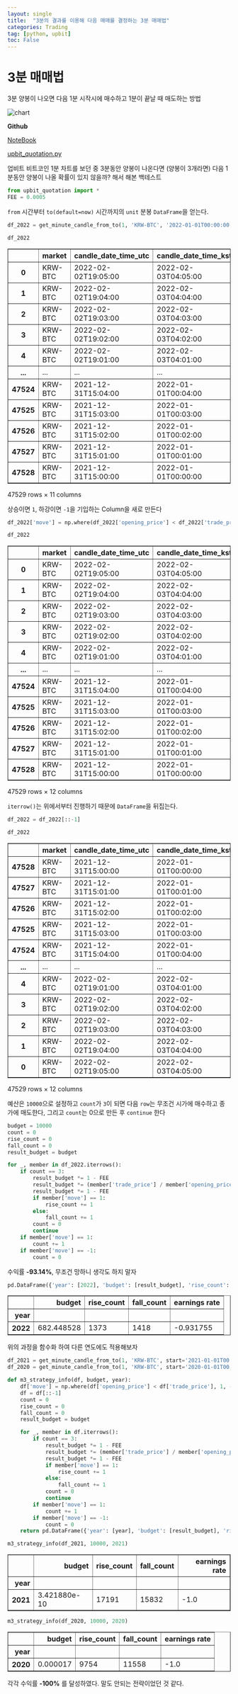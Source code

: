 ```yaml
---
layout: single
title:  "3분의 결과를 이용해 다음 매매를 결정하는 3분 매매법"
categories: Trading
tag: [python, upbit]
toc: False
---
```


# 3분 매매법
3분 양봉이 나오면 다음 1분 시작시에 매수하고 1분이 끝날 때 매도하는 방법

![chart](/assets/images/2022-02-03-upbit-btc.jpg)


**Github**

[NoteBook](https://github.com/helpingstar/hstrader/blob/main/three_minute_momentum.ipynb)

[upbit_quotation.py](https://github.com/helpingstar/hstrader/blob/main/upbit_quotation.py)

업비트 비트코인 1분 차트를 보던 중 3분동안 양봉이 나온다면 (양봉이 3개라면) 다음 1분동안 양봉이 나올 확률이 있지 않을까? 해서 해본 백테스트




```python
from upbit_quotation import *
FEE = 0.0005
```


`from` 시간부터 `to(default=now)` 시간까지의 `unit` 분봉 `DataFrame`을 얻는다.

```python
df_2022 = get_minute_candle_from_to(1, 'KRW-BTC', '2022-01-01T00:00:00')
```


```python
df_2022
```




<div>
<style scoped>
    .dataframe tbody tr th:only-of-type {
        vertical-align: middle;
    }

    .dataframe tbody tr th {
        vertical-align: top;
    }

    .dataframe thead th {
        text-align: right;
    }
</style>
<table border="1" class="dataframe">
  <thead>
    <tr style="text-align: right;">
      <th></th>
      <th>market</th>
      <th>candle_date_time_utc</th>
      <th>candle_date_time_kst</th>
      <th>opening_price</th>
      <th>high_price</th>
      <th>low_price</th>
      <th>trade_price</th>
      <th>timestamp</th>
      <th>candle_acc_trade_price</th>
      <th>candle_acc_trade_volume</th>
      <th>unit</th>
    </tr>
  </thead>
  <tbody>
    <tr>
      <th>0</th>
      <td>KRW-BTC</td>
      <td>2022-02-02T19:05:00</td>
      <td>2022-02-03T04:05:00</td>
      <td>46457000</td>
      <td>46482000</td>
      <td>46451000</td>
      <td>46451000</td>
      <td>2022-02-02 19:05:28.113</td>
      <td>1.384628e+07</td>
      <td>0.297958</td>
      <td>1</td>
    </tr>
    <tr>
      <th>1</th>
      <td>KRW-BTC</td>
      <td>2022-02-02T19:04:00</td>
      <td>2022-02-03T04:04:00</td>
      <td>46451000</td>
      <td>46462000</td>
      <td>46451000</td>
      <td>46462000</td>
      <td>2022-02-02 19:04:58.756</td>
      <td>2.057519e+07</td>
      <td>0.442904</td>
      <td>1</td>
    </tr>
    <tr>
      <th>2</th>
      <td>KRW-BTC</td>
      <td>2022-02-02T19:03:00</td>
      <td>2022-02-03T04:03:00</td>
      <td>46439000</td>
      <td>46452000</td>
      <td>46421000</td>
      <td>46451000</td>
      <td>2022-02-02 19:03:59.589</td>
      <td>1.549428e+07</td>
      <td>0.333660</td>
      <td>1</td>
    </tr>
    <tr>
      <th>3</th>
      <td>KRW-BTC</td>
      <td>2022-02-02T19:02:00</td>
      <td>2022-02-03T04:02:00</td>
      <td>46439000</td>
      <td>46439000</td>
      <td>46408000</td>
      <td>46439000</td>
      <td>2022-02-02 19:02:57.967</td>
      <td>1.083041e+08</td>
      <td>2.333458</td>
      <td>1</td>
    </tr>
    <tr>
      <th>4</th>
      <td>KRW-BTC</td>
      <td>2022-02-02T19:01:00</td>
      <td>2022-02-03T04:01:00</td>
      <td>46415000</td>
      <td>46447000</td>
      <td>46415000</td>
      <td>46439000</td>
      <td>2022-02-02 19:01:56.361</td>
      <td>3.910157e+07</td>
      <td>0.842121</td>
      <td>1</td>
    </tr>
    <tr>
      <th>...</th>
      <td>...</td>
      <td>...</td>
      <td>...</td>
      <td>...</td>
      <td>...</td>
      <td>...</td>
      <td>...</td>
      <td>...</td>
      <td>...</td>
      <td>...</td>
      <td>...</td>
    </tr>
    <tr>
      <th>47524</th>
      <td>KRW-BTC</td>
      <td>2021-12-31T15:04:00</td>
      <td>2022-01-01T00:04:00</td>
      <td>58441000</td>
      <td>58445000</td>
      <td>58405000</td>
      <td>58435000</td>
      <td>2021-12-31 15:04:53.917</td>
      <td>1.304826e+08</td>
      <td>2.233001</td>
      <td>1</td>
    </tr>
    <tr>
      <th>47525</th>
      <td>KRW-BTC</td>
      <td>2021-12-31T15:03:00</td>
      <td>2022-01-01T00:03:00</td>
      <td>58423000</td>
      <td>58442000</td>
      <td>58422000</td>
      <td>58441000</td>
      <td>2021-12-31 15:03:59.557</td>
      <td>1.007087e+08</td>
      <td>1.723417</td>
      <td>1</td>
    </tr>
    <tr>
      <th>47526</th>
      <td>KRW-BTC</td>
      <td>2021-12-31T15:02:00</td>
      <td>2022-01-01T00:02:00</td>
      <td>58480000</td>
      <td>58480000</td>
      <td>58405000</td>
      <td>58441000</td>
      <td>2021-12-31 15:02:58.349</td>
      <td>9.058170e+07</td>
      <td>1.550462</td>
      <td>1</td>
    </tr>
    <tr>
      <th>47527</th>
      <td>KRW-BTC</td>
      <td>2021-12-31T15:01:00</td>
      <td>2022-01-01T00:01:00</td>
      <td>58462000</td>
      <td>58485000</td>
      <td>58421000</td>
      <td>58480000</td>
      <td>2021-12-31 15:02:00.101</td>
      <td>3.546750e+08</td>
      <td>6.065133</td>
      <td>1</td>
    </tr>
    <tr>
      <th>47528</th>
      <td>KRW-BTC</td>
      <td>2021-12-31T15:00:00</td>
      <td>2022-01-01T00:00:00</td>
      <td>58412000</td>
      <td>58477000</td>
      <td>58405000</td>
      <td>58471000</td>
      <td>2021-12-31 15:01:00.079</td>
      <td>1.751670e+08</td>
      <td>2.996578</td>
      <td>1</td>
    </tr>
  </tbody>
</table>
<p>47529 rows × 11 columns</p>
</div>



상승이면 `1`, 하강이면 `-1`을 기입하는 Column을 새로 만든다


```python
df_2022['move'] = np.where(df_2022['opening_price'] < df_2022['trade_price'], 1, -1)
```


```python
df_2022
```




<div>
<style scoped>
    .dataframe tbody tr th:only-of-type {
        vertical-align: middle;
    }

    .dataframe tbody tr th {
        vertical-align: top;
    }

    .dataframe thead th {
        text-align: right;
    }
</style>
<table border="1" class="dataframe">
  <thead>
    <tr style="text-align: right;">
      <th></th>
      <th>market</th>
      <th>candle_date_time_utc</th>
      <th>candle_date_time_kst</th>
      <th>opening_price</th>
      <th>high_price</th>
      <th>low_price</th>
      <th>trade_price</th>
      <th>timestamp</th>
      <th>candle_acc_trade_price</th>
      <th>candle_acc_trade_volume</th>
      <th>unit</th>
      <th>move</th>
    </tr>
  </thead>
  <tbody>
    <tr>
      <th>0</th>
      <td>KRW-BTC</td>
      <td>2022-02-02T19:05:00</td>
      <td>2022-02-03T04:05:00</td>
      <td>46457000</td>
      <td>46482000</td>
      <td>46451000</td>
      <td>46451000</td>
      <td>2022-02-02 19:05:28.113</td>
      <td>1.384628e+07</td>
      <td>0.297958</td>
      <td>1</td>
      <td>-1</td>
    </tr>
    <tr>
      <th>1</th>
      <td>KRW-BTC</td>
      <td>2022-02-02T19:04:00</td>
      <td>2022-02-03T04:04:00</td>
      <td>46451000</td>
      <td>46462000</td>
      <td>46451000</td>
      <td>46462000</td>
      <td>2022-02-02 19:04:58.756</td>
      <td>2.057519e+07</td>
      <td>0.442904</td>
      <td>1</td>
      <td>1</td>
    </tr>
    <tr>
      <th>2</th>
      <td>KRW-BTC</td>
      <td>2022-02-02T19:03:00</td>
      <td>2022-02-03T04:03:00</td>
      <td>46439000</td>
      <td>46452000</td>
      <td>46421000</td>
      <td>46451000</td>
      <td>2022-02-02 19:03:59.589</td>
      <td>1.549428e+07</td>
      <td>0.333660</td>
      <td>1</td>
      <td>1</td>
    </tr>
    <tr>
      <th>3</th>
      <td>KRW-BTC</td>
      <td>2022-02-02T19:02:00</td>
      <td>2022-02-03T04:02:00</td>
      <td>46439000</td>
      <td>46439000</td>
      <td>46408000</td>
      <td>46439000</td>
      <td>2022-02-02 19:02:57.967</td>
      <td>1.083041e+08</td>
      <td>2.333458</td>
      <td>1</td>
      <td>-1</td>
    </tr>
    <tr>
      <th>4</th>
      <td>KRW-BTC</td>
      <td>2022-02-02T19:01:00</td>
      <td>2022-02-03T04:01:00</td>
      <td>46415000</td>
      <td>46447000</td>
      <td>46415000</td>
      <td>46439000</td>
      <td>2022-02-02 19:01:56.361</td>
      <td>3.910157e+07</td>
      <td>0.842121</td>
      <td>1</td>
      <td>1</td>
    </tr>
    <tr>
      <th>...</th>
      <td>...</td>
      <td>...</td>
      <td>...</td>
      <td>...</td>
      <td>...</td>
      <td>...</td>
      <td>...</td>
      <td>...</td>
      <td>...</td>
      <td>...</td>
      <td>...</td>
      <td>...</td>
    </tr>
    <tr>
      <th>47524</th>
      <td>KRW-BTC</td>
      <td>2021-12-31T15:04:00</td>
      <td>2022-01-01T00:04:00</td>
      <td>58441000</td>
      <td>58445000</td>
      <td>58405000</td>
      <td>58435000</td>
      <td>2021-12-31 15:04:53.917</td>
      <td>1.304826e+08</td>
      <td>2.233001</td>
      <td>1</td>
      <td>-1</td>
    </tr>
    <tr>
      <th>47525</th>
      <td>KRW-BTC</td>
      <td>2021-12-31T15:03:00</td>
      <td>2022-01-01T00:03:00</td>
      <td>58423000</td>
      <td>58442000</td>
      <td>58422000</td>
      <td>58441000</td>
      <td>2021-12-31 15:03:59.557</td>
      <td>1.007087e+08</td>
      <td>1.723417</td>
      <td>1</td>
      <td>1</td>
    </tr>
    <tr>
      <th>47526</th>
      <td>KRW-BTC</td>
      <td>2021-12-31T15:02:00</td>
      <td>2022-01-01T00:02:00</td>
      <td>58480000</td>
      <td>58480000</td>
      <td>58405000</td>
      <td>58441000</td>
      <td>2021-12-31 15:02:58.349</td>
      <td>9.058170e+07</td>
      <td>1.550462</td>
      <td>1</td>
      <td>-1</td>
    </tr>
    <tr>
      <th>47527</th>
      <td>KRW-BTC</td>
      <td>2021-12-31T15:01:00</td>
      <td>2022-01-01T00:01:00</td>
      <td>58462000</td>
      <td>58485000</td>
      <td>58421000</td>
      <td>58480000</td>
      <td>2021-12-31 15:02:00.101</td>
      <td>3.546750e+08</td>
      <td>6.065133</td>
      <td>1</td>
      <td>1</td>
    </tr>
    <tr>
      <th>47528</th>
      <td>KRW-BTC</td>
      <td>2021-12-31T15:00:00</td>
      <td>2022-01-01T00:00:00</td>
      <td>58412000</td>
      <td>58477000</td>
      <td>58405000</td>
      <td>58471000</td>
      <td>2021-12-31 15:01:00.079</td>
      <td>1.751670e+08</td>
      <td>2.996578</td>
      <td>1</td>
      <td>1</td>
    </tr>
  </tbody>
</table>
<p>47529 rows × 12 columns</p>
</div>



`iterrow()`는 위에서부터 진행하기 때문에 `DataFrame`을 뒤집는다.


```python
df_2022 = df_2022[::-1]
```


```python
df_2022
```




<div>
<style scoped>
    .dataframe tbody tr th:only-of-type {
        vertical-align: middle;
    }

    .dataframe tbody tr th {
        vertical-align: top;
    }

    .dataframe thead th {
        text-align: right;
    }
</style>
<table border="1" class="dataframe">
  <thead>
    <tr style="text-align: right;">
      <th></th>
      <th>market</th>
      <th>candle_date_time_utc</th>
      <th>candle_date_time_kst</th>
      <th>opening_price</th>
      <th>high_price</th>
      <th>low_price</th>
      <th>trade_price</th>
      <th>timestamp</th>
      <th>candle_acc_trade_price</th>
      <th>candle_acc_trade_volume</th>
      <th>unit</th>
      <th>move</th>
    </tr>
  </thead>
  <tbody>
    <tr>
      <th>47528</th>
      <td>KRW-BTC</td>
      <td>2021-12-31T15:00:00</td>
      <td>2022-01-01T00:00:00</td>
      <td>58412000</td>
      <td>58477000</td>
      <td>58405000</td>
      <td>58471000</td>
      <td>2021-12-31 15:01:00.079</td>
      <td>1.751670e+08</td>
      <td>2.996578</td>
      <td>1</td>
      <td>1</td>
    </tr>
    <tr>
      <th>47527</th>
      <td>KRW-BTC</td>
      <td>2021-12-31T15:01:00</td>
      <td>2022-01-01T00:01:00</td>
      <td>58462000</td>
      <td>58485000</td>
      <td>58421000</td>
      <td>58480000</td>
      <td>2021-12-31 15:02:00.101</td>
      <td>3.546750e+08</td>
      <td>6.065133</td>
      <td>1</td>
      <td>1</td>
    </tr>
    <tr>
      <th>47526</th>
      <td>KRW-BTC</td>
      <td>2021-12-31T15:02:00</td>
      <td>2022-01-01T00:02:00</td>
      <td>58480000</td>
      <td>58480000</td>
      <td>58405000</td>
      <td>58441000</td>
      <td>2021-12-31 15:02:58.349</td>
      <td>9.058170e+07</td>
      <td>1.550462</td>
      <td>1</td>
      <td>-1</td>
    </tr>
    <tr>
      <th>47525</th>
      <td>KRW-BTC</td>
      <td>2021-12-31T15:03:00</td>
      <td>2022-01-01T00:03:00</td>
      <td>58423000</td>
      <td>58442000</td>
      <td>58422000</td>
      <td>58441000</td>
      <td>2021-12-31 15:03:59.557</td>
      <td>1.007087e+08</td>
      <td>1.723417</td>
      <td>1</td>
      <td>1</td>
    </tr>
    <tr>
      <th>47524</th>
      <td>KRW-BTC</td>
      <td>2021-12-31T15:04:00</td>
      <td>2022-01-01T00:04:00</td>
      <td>58441000</td>
      <td>58445000</td>
      <td>58405000</td>
      <td>58435000</td>
      <td>2021-12-31 15:04:53.917</td>
      <td>1.304826e+08</td>
      <td>2.233001</td>
      <td>1</td>
      <td>-1</td>
    </tr>
    <tr>
      <th>...</th>
      <td>...</td>
      <td>...</td>
      <td>...</td>
      <td>...</td>
      <td>...</td>
      <td>...</td>
      <td>...</td>
      <td>...</td>
      <td>...</td>
      <td>...</td>
      <td>...</td>
      <td>...</td>
    </tr>
    <tr>
      <th>4</th>
      <td>KRW-BTC</td>
      <td>2022-02-02T19:01:00</td>
      <td>2022-02-03T04:01:00</td>
      <td>46415000</td>
      <td>46447000</td>
      <td>46415000</td>
      <td>46439000</td>
      <td>2022-02-02 19:01:56.361</td>
      <td>3.910157e+07</td>
      <td>0.842121</td>
      <td>1</td>
      <td>1</td>
    </tr>
    <tr>
      <th>3</th>
      <td>KRW-BTC</td>
      <td>2022-02-02T19:02:00</td>
      <td>2022-02-03T04:02:00</td>
      <td>46439000</td>
      <td>46439000</td>
      <td>46408000</td>
      <td>46439000</td>
      <td>2022-02-02 19:02:57.967</td>
      <td>1.083041e+08</td>
      <td>2.333458</td>
      <td>1</td>
      <td>-1</td>
    </tr>
    <tr>
      <th>2</th>
      <td>KRW-BTC</td>
      <td>2022-02-02T19:03:00</td>
      <td>2022-02-03T04:03:00</td>
      <td>46439000</td>
      <td>46452000</td>
      <td>46421000</td>
      <td>46451000</td>
      <td>2022-02-02 19:03:59.589</td>
      <td>1.549428e+07</td>
      <td>0.333660</td>
      <td>1</td>
      <td>1</td>
    </tr>
    <tr>
      <th>1</th>
      <td>KRW-BTC</td>
      <td>2022-02-02T19:04:00</td>
      <td>2022-02-03T04:04:00</td>
      <td>46451000</td>
      <td>46462000</td>
      <td>46451000</td>
      <td>46462000</td>
      <td>2022-02-02 19:04:58.756</td>
      <td>2.057519e+07</td>
      <td>0.442904</td>
      <td>1</td>
      <td>1</td>
    </tr>
    <tr>
      <th>0</th>
      <td>KRW-BTC</td>
      <td>2022-02-02T19:05:00</td>
      <td>2022-02-03T04:05:00</td>
      <td>46457000</td>
      <td>46482000</td>
      <td>46451000</td>
      <td>46451000</td>
      <td>2022-02-02 19:05:28.113</td>
      <td>1.384628e+07</td>
      <td>0.297958</td>
      <td>1</td>
      <td>-1</td>
    </tr>
  </tbody>
</table>
<p>47529 rows × 12 columns</p>
</div>



예산은 `10000`으로 설정하고 `count`가 `3`이 되면 다음 `row`는 무조건 시가에 매수하고 종가에 매도한다, 그리고 `count`는 0으로 만든 후 `continue` 한다


```python
budget = 10000
count = 0
rise_count = 0
fall_count = 0
result_budget = budget

for _, member in df_2022.iterrows():
    if count == 3:
        result_budget *= 1 - FEE
        result_budget *= (member['trade_price'] / member['opening_price'])
        result_budget *= 1 - FEE
        if member['move'] == 1:
            rise_count += 1
        else:
            fall_count += 1
        count = 0
        continue
    if member['move'] == 1:
        count += 1
    if member['move'] == -1:
        count = 0
```

수익률 **-93.14%**, 무조건 망하니 생각도 하지 말자


```python
pd.DataFrame({'year': [2022], 'budget': [result_budget], 'rise_count': [rise_count], 'fall_count': [fall_count], 'earnings rate': [(result_budget / budget) - 1]}).set_index('year')
```




<div>
<style scoped>
    .dataframe tbody tr th:only-of-type {
        vertical-align: middle;
    }

    .dataframe tbody tr th {
        vertical-align: top;
    }

    .dataframe thead th {
        text-align: right;
    }
</style>
<table border="1" class="dataframe">
  <thead>
    <tr style="text-align: right;">
      <th></th>
      <th>budget</th>
      <th>rise_count</th>
      <th>fall_count</th>
      <th>earnings rate</th>
    </tr>
    <tr>
      <th>year</th>
      <th></th>
      <th></th>
      <th></th>
      <th></th>
    </tr>
  </thead>
  <tbody>
    <tr>
      <th>2022</th>
      <td>682.448528</td>
      <td>1373</td>
      <td>1418</td>
      <td>-0.931755</td>
    </tr>
  </tbody>
</table>
</div>



위의 과정을 함수화 하여 다른 연도에도 적용해보자


```python
df_2021 = get_minute_candle_from_to(1, 'KRW-BTC', start='2021-01-01T00:00:00', end='2022-01-01T00:00:00')
df_2020 = get_minute_candle_from_to(1, 'KRW-BTC', start='2020-01-01T00:00:00', end='2021-01-01T00:00:00')
```


```python
def m3_strategy_info(df, budget, year):
    df['move'] = np.where(df['opening_price'] < df['trade_price'], 1, -1)
    df = df[::-1]
    count = 0
    rise_count = 0
    fall_count = 0
    result_budget = budget

    for _, member in df.iterrows():
        if count == 3:
            result_budget *= 1 - FEE
            result_budget *= (member['trade_price'] / member['opening_price'])
            result_budget *= 1 - FEE
            if member['move'] == 1:
                rise_count += 1
            else:
                fall_count += 1
            count = 0
            continue
        if member['move'] == 1:
            count += 1
        if member['move'] == -1:
            count = 0
    return pd.DataFrame({'year': [year], 'budget': [result_budget], 'rise_count': [rise_count], 'fall_count': [fall_count], 'earnings rate': [(result_budget / budget) - 1]}).set_index('year')
```


```python
m3_strategy_info(df_2021, 10000, 2021)
```




<div>
<style scoped>
    .dataframe tbody tr th:only-of-type {
        vertical-align: middle;
    }

    .dataframe tbody tr th {
        vertical-align: top;
    }

    .dataframe thead th {
        text-align: right;
    }
</style>
<table border="1" class="dataframe">
  <thead>
    <tr style="text-align: right;">
      <th></th>
      <th>budget</th>
      <th>rise_count</th>
      <th>fall_count</th>
      <th>earnings rate</th>
    </tr>
    <tr>
      <th>year</th>
      <th></th>
      <th></th>
      <th></th>
      <th></th>
    </tr>
  </thead>
  <tbody>
    <tr>
      <th>2021</th>
      <td>3.421880e-10</td>
      <td>17191</td>
      <td>15832</td>
      <td>-1.0</td>
    </tr>
  </tbody>
</table>
</div>




```python
m3_strategy_info(df_2020, 10000, 2020)
```




<div>
<style scoped>
    .dataframe tbody tr th:only-of-type {
        vertical-align: middle;
    }

    .dataframe tbody tr th {
        vertical-align: top;
    }

    .dataframe thead th {
        text-align: right;
    }
</style>
<table border="1" class="dataframe">
  <thead>
    <tr style="text-align: right;">
      <th></th>
      <th>budget</th>
      <th>rise_count</th>
      <th>fall_count</th>
      <th>earnings rate</th>
    </tr>
    <tr>
      <th>year</th>
      <th></th>
      <th></th>
      <th></th>
      <th></th>
    </tr>
  </thead>
  <tbody>
    <tr>
      <th>2020</th>
      <td>0.000017</td>
      <td>9754</td>
      <td>11558</td>
      <td>-1.0</td>
    </tr>
  </tbody>
</table>
</div>



각각 수익률 **-100%** 를 달성하였다. 말도 안되는 전략이었던 것 같다.
